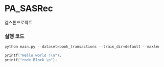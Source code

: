 # PA_SASRec
캡스톤프로젝트

### 실행 코드
``` Python
python main.py --dataset=book_transactions --train_dir=default --maxlen=10 --dropout_rate=0.2 --device=cuda
```

``` C
printf("Hello world !\n");
printf("code Block \n");
```
